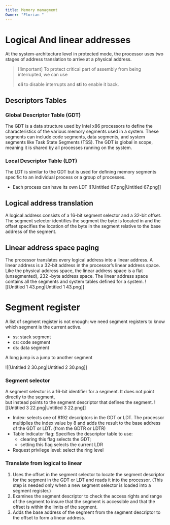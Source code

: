 ```yaml
---
title: Memory managment
Owner: "Florian "
---
```

# Logical And linear addresses
At the system-architecture level in protected mode, the processor uses two stages of address translation to arrive at a physical address.

> [!important] To protect critical part of assembly from being interrupted, we can use
> 
> **cli** to disable interrupts and **sti** to enable it back.
## Descriptors Tables
### Global Descriptor Table (GDT)
The GDT is a data structure used by Intel x86 processors to define the characteristics of the various memory segments used in a system. These segments can include code segments, data segments, and system segments like Task State Segments (TSS). The GDT is global in scope, meaning it is shared by all processes running on the system.
### Local Descriptor Table (LDT)
The LDT is similar to the GDT but is used for defining memory segments specific to an individual process or a group of processes.
- Each process can have its own LDT
![[Untitled 67.png|Untitled 67.png]]

## Logical address translation
  
A logical address consists of a 16-bit segment selector and a 32-bit offset.
The segment selector identifies the segment the byte is located in and the offset specifies the location of the byte in the segment relative to the base address of the segment.
## Linear address space paging
The processor translates every logical address into a linear address. A linear address is a 32-bit address in the processor’s linear address space. Like the physical address space, the linear address space is a flat (unsegmented), 232 -byte address space.
The linear address space contains all the segments and system tables defined for a system.
![[Untitled 1 43.png|Untitled 1 43.png]]

# Segment register
A list of segment register is not enough: we need segment registers to know which segment is the current active.
- ss: stack segment
- cs: code segment
- ds: data segment
  
A long jump is a jump to another segment
  
![[Untitled 2 30.png|Untitled 2 30.png]]

### Segment selector
A segment selector is a 16-bit identifier for a segment.
It does not point directly to the segment,  
but instead points to the segment descriptor that defines the segment.
![[Untitled 3 22.png|Untitled 3 22.png]]

- Index: selects one of 8192 descriptors in the GDT or LDT. The processor multiplies the index value by 8 and adds the result to the base address of the GDT or LDT. (from the GDTR or LDTR)
- Table Indicator flag: Specifies the descriptor table to use:
    - clearing this flag selects the GDT;
    - setting this flag selects the current LDR
- Request privilege level: select the ring level
### Translate from logical to linear
1. Uses the offset in the segment selector to locate the segment descriptor for the segment in the GDT or LDT and reads it into the processor. (This step is needed only when a new segment selector is loaded into a segment register.)
2. Examines the segment descriptor to check the access rights and range of the segment to insure that the segment is accessible and that the offset is within the limits of the segment.
3. Adds the base address of the segment from the segment descriptor to the offset to form a linear address.